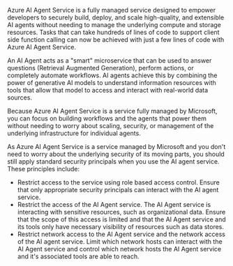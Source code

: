 Azure AI Agent Service is a fully managed service designed to empower developers to securely build, deploy, and scale high-quality, and extensible AI agents without needing to manage the underlying compute and storage resources. Tasks that can take hundreds of lines of code to support client side function calling can now be achieved with just a few lines of code with Azure AI Agent Service.

An AI Agent acts as a "smart" microservice that can be used to answer questions (Retrieval Augmented Generation), perform actions, or completely automate workflows. AI agents achieve this by combining the power of generative AI models to understand information resources with tools that allow that model to access and interact with real-world data sources.

Because Azure AI Agent Service is a service fully managed by Microsoft, you can focus on building workflows and the agents that power them without needing to worry about scaling, security, or management of the underlying infrastructure for individual agents.

As Azure AI Agent Service is a service managed by Microsoft and you don't need to worry about the underlying security of its moving parts, you should still apply standard security principals when you use the AI agent service. These principles include:

- Restrict access to the service using role based access control. Ensure that only appropriate security principals can interact with the AI agent service.
- Restrict the access of the AI Agent service. The AI Agent service is interacting with sensitive resources, such as organizational data. Ensure that the scope of this access is limited and that the AI Agent service and its tools only have necessary visibility of resources such as data stores.
- Restrict network access to the AI Agent service and the network access of the AI agent service. Limit which network hosts can interact with the AI Agent service and control which network hosts the AI Agent service and it's associated tools are able to reach.
